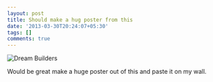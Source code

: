```yaml
---
layout: post
title: Should make a hug poster from this
date: '2013-03-30T20:24:07+05:30'
tags: []
comments: true
---
```

![Dream Builders]({{"/assets/images/dream-builders.jpg"}})

Would be great  make a huge poster out of this and paste it on my wall.
